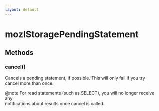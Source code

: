 ```yaml
---
layout: default
---
```


# mozIStoragePendingStatement #

## Methods ##

### cancel() ###
  
Cancels a pending statement, if possible.  This will only fail if you try  
cancel more than once.  
  
@note For read statements (such as SELECT), you will no longer receive any  
      notifications about results once cancel is called.  
  
